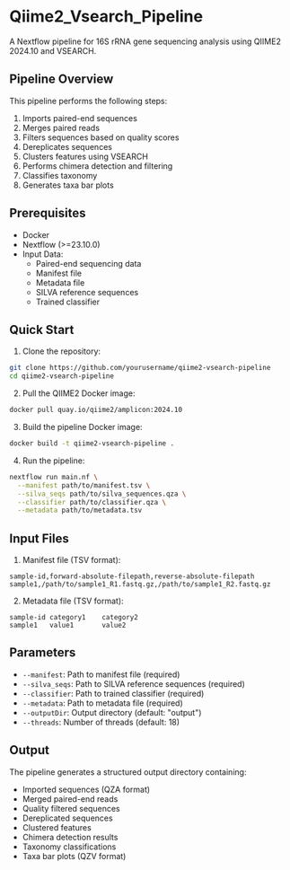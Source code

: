 # Qiime2_Vsearch_Pipeline

A Nextflow pipeline for 16S rRNA gene sequencing analysis using QIIME2 2024.10 and VSEARCH.

## Pipeline Overview

This pipeline performs the following steps:
1. Imports paired-end sequences
2. Merges paired reads
3. Filters sequences based on quality scores
4. Dereplicates sequences
5. Clusters features using VSEARCH
6. Performs chimera detection and filtering
7. Classifies taxonomy
8. Generates taxa bar plots

## Prerequisites

- Docker
- Nextflow (>=23.10.0)
- Input Data:
  - Paired-end sequencing data
  - Manifest file
  - Metadata file
  - SILVA reference sequences
  - Trained classifier

## Quick Start

1. Clone the repository:
```bash
git clone https://github.com/yourusername/qiime2-vsearch-pipeline
cd qiime2-vsearch-pipeline
```

2. Pull the QIIME2 Docker image:
```bash
docker pull quay.io/qiime2/amplicon:2024.10
```

3. Build the pipeline Docker image:
```bash
docker build -t qiime2-vsearch-pipeline .
```

4. Run the pipeline:
```bash
nextflow run main.nf \
  --manifest path/to/manifest.tsv \
  --silva_seqs path/to/silva_sequences.qza \
  --classifier path/to/classifier.qza \
  --metadata path/to/metadata.tsv
```

## Input Files

1. Manifest file (TSV format):
```
sample-id,forward-absolute-filepath,reverse-absolute-filepath
sample1,/path/to/sample1_R1.fastq.gz,/path/to/sample1_R2.fastq.gz
```

2. Metadata file (TSV format):
```
sample-id category1    category2
sample1   value1       value2
```

## Parameters

- `--manifest`: Path to manifest file (required)
- `--silva_seqs`: Path to SILVA reference sequences (required)
- `--classifier`: Path to trained classifier (required)
- `--metadata`: Path to metadata file (required)
- `--outputDir`: Output directory (default: "output")
- `--threads`: Number of threads (default: 18)

## Output

The pipeline generates a structured output directory containing:
- Imported sequences (QZA format)
- Merged paired-end reads
- Quality filtered sequences
- Dereplicated sequences
- Clustered features
- Chimera detection results
- Taxonomy classifications
- Taxa bar plots (QZV format)
